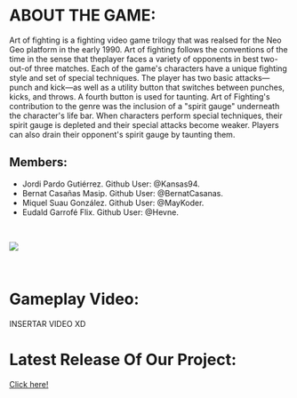 # ABOUT THE GAME:

Art of fighting is a fighting video game trilogy that was realsed for 
the Neo Geo platform in the early 1990. Art of fighting follows the 
conventions of the time in the sense that theplayer faces a variety 
of opponents in best two-out-of three matches. Each of the game's 
characters have a unique fighting style and set of special techniques. 
The player has two basic attacks—punch and kick—as well as a utility 
button that switches between punches, kicks, and throws. A fourth button is
used for taunting. Art of Fighting's contribution to the genre was the 
inclusion of a "spirit gauge" underneath the character's life bar. 
When characters perform special techniques, their spirit gauge is depleted
and their special attacks become weaker. Players can also drain their 
opponent's spirit gauge by taunting them.

## Members: 
* Jordi Pardo Gutiérrez. Github User: @Kansas94. 
* Bernat Casañas Masip. Github User: @BernatCasanas.  
* Miquel Suau González. Github User: @MayKoder.
* Eudald Garrofé Flix. Github User: @Hevne. 
<br>


![](https://raw.githubusercontent.com/MayKoder/Projecte_1_RedDot/master/fotogrup.jpg)

<br>

# Gameplay Video:

INSERTAR VIDEO XD

# Latest Release Of Our Project:

[Click here!](https://github.com/reddot-studio/Projecte_1_RedDot/releases/tag/0.7.1)




 
